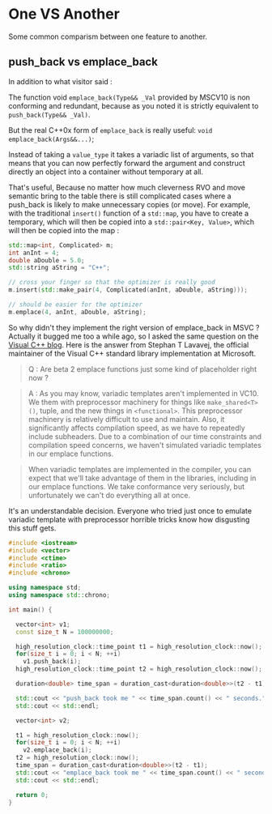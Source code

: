 ﻿# One VS Another
Some common comparism between one feature to another.


## push_back vs emplace_back

In addition to what visitor said :

The function void `emplace_back(Type&& _Val` provided by MSCV10 is 
non conforming and redundant, because as you noted it is strictly equivalent
to `push_back(Type&& _Val)`.

But the real C++0x form of `emplace_back` is really useful: `void emplace_back(Args&&...)`;

Instead of taking a `value_type` it takes a variadic list of arguments, 
so that means that you can now perfectly forward the argument and construct 
directly an object into a container without temporary at all. 

That's useful, Because no matter how much cleverness RVO and move semantic bring to the 
table there is still complicated cases where a push_back is likely to make unnecessary 
copies (or move). For example, with the traditional `insert()` function of a `std::map`, 
you have to create a temporary, which will then be copied into a `std::pair<Key, Value>`, 
which will then be copied into the map : 
```cpp
std::map<int, Complicated> m;
int anInt = 4;
double aDouble = 5.0;
std::string aString = "C++";

// cross your finger so that the optimizer is really good
m.insert(std::make_pair(4, Complicated(anInt, aDouble, aString))); 

// should be easier for the optimizer
m.emplace(4, anInt, aDouble, aString);
```
So why didn't they implement the right version of emplace_back in MSVC ? 
Actually it bugged me too a while ago, so I asked the same question on the 
[Visual C++ blog](http://blogs.msdn.com/b/vcblog/archive/2009/10/22/visual-studio-2010-beta-2-is-now-available-for-download.aspx?PageIndex=3).
Here is the answer from Stephan T Lavavej, the official 
maintainer of the Visual C++ standard library implementation at Microsoft.


>Q : Are beta 2 emplace functions just some kind of placeholder right now ?

>A : As you may know, variadic templates aren't implemented in VC10. We 
 them with preprocessor machinery for things like `make_shared<T>()`, 
tuple, and the new things in `<functional>`. This preprocessor machinery is 
relatively difficult to use and maintain. Also, it significantly affects 
compilation speed, as we have to repeatedly include subheaders. Due to a 
combination of our time constraints and compilation speed concerns, 
we haven't simulated variadic templates in our emplace functions.

>When variadic templates are implemented in the compiler, you can expect 
that we'll take advantage of them in the libraries, including in our 
emplace functions. We take conformance very seriously, but unfortunately 
we can't do everything all at once.

It's an understandable decision. Everyone who tried just once to emulate 
variadic template with preprocessor horrible tricks know how disgusting 
this stuff gets. 

```cpp
#include <iostream>
#include <vector>
#include <ctime>
#include <ratio>
#include <chrono>

using namespace std;
using namespace std::chrono;

int main() {

  vector<int> v1;
  const size_t N = 100000000;

  high_resolution_clock::time_point t1 = high_resolution_clock::now();
  for(size_t i = 0; i < N; ++i)
    v1.push_back(i);
  high_resolution_clock::time_point t2 = high_resolution_clock::now();

  duration<double> time_span = duration_cast<duration<double>>(t2 - t1);

  std::cout << "push_back took me " << time_span.count() << " seconds.";
  std::cout << std::endl;

  vector<int> v2;

  t1 = high_resolution_clock::now();
  for(size_t i = 0; i < N; ++i)
    v2.emplace_back(i);
  t2 = high_resolution_clock::now();
  time_span = duration_cast<duration<double>>(t2 - t1);
  std::cout << "emplace_back took me " << time_span.count() << " seconds.";
  std::cout << std::endl;

  return 0;
}
```


